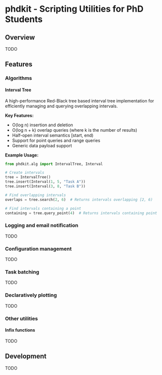 # phdkit - Scripting Utilities for PhD Students

## Overview

TODO

## Features

### Algorithms

#### Interval Tree

A high-performance Red-Black tree based interval tree implementation for efficiently managing and querying overlapping intervals.

**Key Features:**

- O(log n) insertion and deletion
- O(log n + k) overlap queries (where k is the number of results)
- Half-open interval semantics [start, end)
- Support for point queries and range queries
- Generic data payload support

**Example Usage:**

```python
from phdkit.alg import IntervalTree, Interval

# Create intervals
tree = IntervalTree()
tree.insert(Interval(1, 5, "Task A"))
tree.insert(Interval(3, 8, "Task B"))

# Find overlapping intervals
overlaps = tree.search(2, 6)  # Returns intervals overlapping [2, 6)

# Find intervals containing a point
containing = tree.query_point(4)  # Returns intervals containing point 4
```

### Logging and email notification

TODO

### Configuration management

TODO

### Task batching

TODO

### Declaratively plotting

TODO

### Other utilities

#### Infix functions

TODO

## Development

TODO
